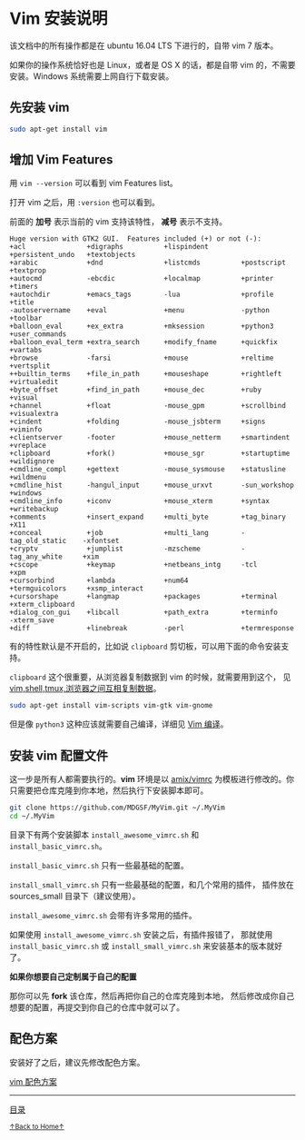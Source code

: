 # Vim 安装说明

该文档中的所有操作都是在 ubuntu 16.04 LTS 下进行的，自带 vim 7 版本。

如果你的操作系统恰好也是 Linux，或者是 OS X 的话，都是自带 vim
的，不需要安装。Windows 系统需要上网自行下载安装。

## 先安装 vim

```bash
sudo apt-get install vim
```

## 增加 Vim Features

用 `vim --version` 可以看到 vim Features list。

打开 vim 之后，用 `:version` 也可以看到。

前面的 **加号** 表示当前的 vim 支持该特性， **减号** 表示不支持。

```
Huge version with GTK2 GUI.  Features included (+) or not (-):
+acl               +digraphs          +lispindent        +persistent_undo   +textobjects
+arabic            +dnd               +listcmds          +postscript        +textprop
+autocmd           -ebcdic            +localmap          +printer           +timers
+autochdir         +emacs_tags        -lua               +profile           +title
-autoservername    +eval              +menu              -python            +toolbar
+balloon_eval      +ex_extra          +mksession         +python3           +user_commands
+balloon_eval_term +extra_search      +modify_fname      +quickfix          +vartabs
+browse            -farsi             +mouse             +reltime           +vertsplit
++builtin_terms    +file_in_path      +mouseshape        +rightleft         +virtualedit
+byte_offset       +find_in_path      +mouse_dec         +ruby              +visual
+channel           +float             -mouse_gpm         +scrollbind        +visualextra
+cindent           +folding           -mouse_jsbterm     +signs             +viminfo
+clientserver      -footer            +mouse_netterm     +smartindent       +vreplace
+clipboard         +fork()            +mouse_sgr         +startuptime       +wildignore
+cmdline_compl     +gettext           -mouse_sysmouse    +statusline        +wildmenu
+cmdline_hist      -hangul_input      +mouse_urxvt       -sun_workshop      +windows
+cmdline_info      +iconv             +mouse_xterm       +syntax            +writebackup
+comments          +insert_expand     +multi_byte        +tag_binary        +X11
+conceal           +job               +multi_lang        -tag_old_static    -xfontset
+cryptv            +jumplist          -mzscheme          -tag_any_white     +xim
+cscope            +keymap            +netbeans_intg     -tcl               +xpm
+cursorbind        +lambda            +num64             +termguicolors     +xsmp_interact
+cursorshape       +langmap           +packages          +terminal          +xterm_clipboard
+dialog_con_gui    +libcall           +path_extra        +terminfo          -xterm_save
+diff              +linebreak         -perl              +termresponse
```

有的特性默认是不开启的，比如说 `clipboard` 剪切板，可以用下面的命令安装支持。

`clipboard` 这个很重要，从浏览器复制数据到 vim 的时候，就需要用到这个，
见 [vim,shell,tmux,浏览器之间互相复制数据](README_vim_2_copydata.md)。

```bash
sudo apt-get install vim-scripts vim-gtk vim-gnome
```

但是像 `python3` 这种应该就需要自己编译，详细见 [Vim 编译](README_vim_4_build.md)。

## 安装 vim 配置文件

这一步是所有人都需要执行的。**vim** 环境是以 [amix/vimrc](https://github.com/amix/vimrc) 为模板进行修改的。你只需要把仓库克隆到你本地，然后执行下安装脚本即可。

```bash
git clone https://github.com/MDGSF/MyVim.git ~/.MyVim
cd ~/.MyVim
```

目录下有两个安装脚本 `install_awesome_vimrc.sh` 和 `install_basic_vimrc.sh`。

`install_basic_vimrc.sh` 只有一些最基础的配置。

`install_small_vimrc.sh` 只有一些最基础的配置，和几个常用的插件，
插件放在 sources_small 目录下（建议使用）。

`install_awesome_vimrc.sh` 会带有许多常用的插件。

如果使用 `install_awesome_vimrc.sh` 安装之后，有插件报错了，
那就使用 `install_basic_vimrc.sh` 或 `install_small_vimrc.sh`
来安装基本的版本就好了。

**如果你想要自己定制属于自己的配置**

那你可以先 **fork** 该仓库，然后再把你自己的仓库克隆到本地，
然后修改成你自己想要的配置，再提交到你自己的仓库中就可以了。

## 配色方案

安装好了之后，建议先修改配色方案。

[vim 配色方案](README_vim_2_colorscheme.md)

* * *

[目录](README.md)

<a href='https://github.com/MDGSF/MyVim'><small>↑Back to Home↑</small></a>

